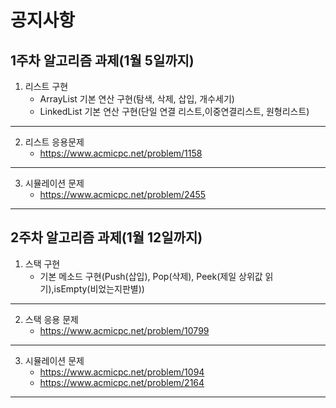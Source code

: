 공지사항
=======
1주차 알고리즘 과제(1월 5일까지)
-----
1. 리스트 구현
   * ArrayList 기본 연산 구현(탐색, 삭제, 삽입, 개수세기)
   * LinkedList 기본 연산 구현(단일 연결 리스트,이중연결리스트, 원형리스트)
*****
2. 리스트 응용문제
   * https://www.acmicpc.net/problem/1158
*****
3. 시뮬레이션 문제
   * https://www.acmicpc.net/problem/2455
*****

2주차 알고리즘 과제(1월 12일까지)
-----
1. 스택 구현
	* 기본 메소드 구현(Push(삽입), Pop(삭제), Peek(제일 상위값 읽기),isEmpty(비었는지판별))
*****
2. 스택 응용 문제
	* https://www.acmicpc.net/problem/10799
*****
3. 시뮬레이션 문제
	* https://www.acmicpc.net/problem/1094
	* https://www.acmicpc.net/problem/2164
*****

